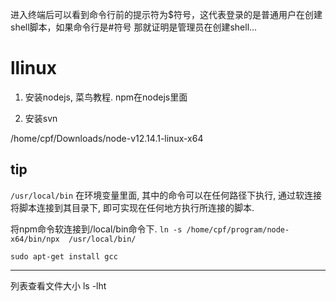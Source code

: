 进入终端后可以看到命令行前的提示符为$符号，这代表登录的是普通用户在创建shell脚本，如果命令行是#符号 那就证明是管理员在创建shell...

# llinux

1. 安装nodejs, 菜鸟教程.
   npm在nodejs里面

2. 安装svn

/home/cpf/Downloads/node-v12.14.1-linux-x64

## tip

`/usr/local/bin` 在环境变量里面, 其中的命令可以在任何路径下执行, 通过软连接将脚本连接到其目录下, 即可实现在任何地方执行所连接的脚本.

将npm命令软连接到/local/bin命令下.
 `ln -s /home/cpf/program/node-x64/bin/npx  /usr/local/bin/`

 `sudo apt-get install gcc`


---

列表查看文件大小  ls -lht